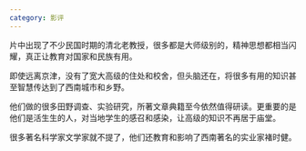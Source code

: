 ```yaml
---
category: 影评
---
```


片中出现了不少民国时期的清北老教授，很多都是大师级别的，精神思想都相当闪耀，真正让教育对国家和民族有用。

即使远离京津，没有了宽大高级的住处和校舍，但头脑还在，将很多有用的知识甚至智慧传达到了西南城市和乡野。

他们做的很多田野调查、实验研究，所著文章典籍至今依然值得研读。更重要的是他们是活生生的人，对当地学生的感召和感染，让高级的知识不再居于庙堂。

很多著名科学家文学家就不提了，他们还教育和影响了西南著名的实业家褚时健。